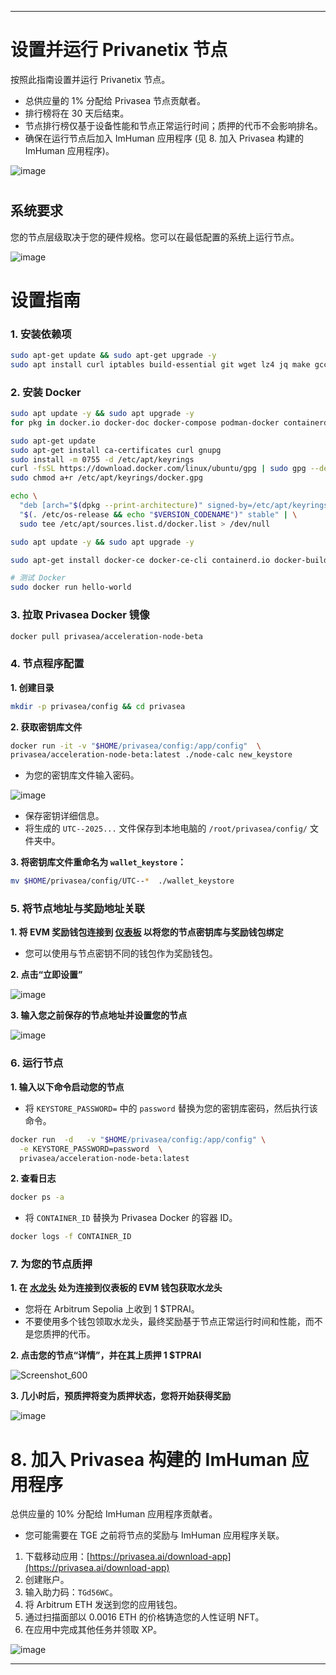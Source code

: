
---

# 设置并运行 Privanetix 节点
按照此指南设置并运行 Privanetix 节点。
* 总供应量的 1% 分配给 Privasea 节点贡献者。
* 排行榜将在 30 天后结束。
* 节点排行榜仅基于设备性能和节点正常运行时间；质押的代币不会影响排名。
* 确保在运行节点后加入 ImHuman 应用程序 (见 8. 加入 Privasea 构建的 ImHuman 应用程序)。

![image](https://github.com/user-attachments/assets/749bd88b-94bf-4cea-98b8-342a4e2124ab)

#

## 系统要求
您的节点层级取决于您的硬件规格。您可以在最低配置的系统上运行节点。

![image](https://github.com/user-attachments/assets/5dcf9fc7-bd82-44c5-a3cb-7a3b68cb07dd)

# 设置指南
### 1. 安装依赖项
```bash
sudo apt-get update && sudo apt-get upgrade -y
sudo apt install curl iptables build-essential git wget lz4 jq make gcc nano automake autoconf tmux htop nvme-cli libgbm1 pkg-config libssl-dev libleveldb-dev tar clang bsdmainutils ncdu unzip libleveldb-dev  -y
```

### 2. 安装 Docker
```bash
sudo apt update -y && sudo apt upgrade -y
for pkg in docker.io docker-doc docker-compose podman-docker containerd runc; do sudo apt-get remove $pkg; done

sudo apt-get update
sudo apt-get install ca-certificates curl gnupg
sudo install -m 0755 -d /etc/apt/keyrings
curl -fsSL https://download.docker.com/linux/ubuntu/gpg | sudo gpg --dearmor -o /etc/apt/keyrings/docker.gpg
sudo chmod a+r /etc/apt/keyrings/docker.gpg

echo \
  "deb [arch="$(dpkg --print-architecture)" signed-by=/etc/apt/keyrings/docker.gpg] https://download.docker.com/linux/ubuntu \
  "$(. /etc/os-release && echo "$VERSION_CODENAME")" stable" | \
  sudo tee /etc/apt/sources.list.d/docker.list > /dev/null

sudo apt update -y && sudo apt upgrade -y

sudo apt-get install docker-ce docker-ce-cli containerd.io docker-buildx-plugin docker-compose-plugin

# 测试 Docker
sudo docker run hello-world
```

### 3. 拉取 Privasea Docker 镜像
```bash
docker pull privasea/acceleration-node-beta
```

### 4. 节点程序配置
**1. 创建目录**
```bash
mkdir -p privasea/config && cd privasea
```

**2. 获取密钥库文件**
```bash
docker run -it -v "$HOME/privasea/config:/app/config"  \
privasea/acceleration-node-beta:latest ./node-calc new_keystore
```
* 为您的密钥库文件输入密码。

![image](https://github.com/user-attachments/assets/417187be-8d51-4cfc-b90f-1e4c1f5225e8)

* 保存密钥详细信息。
* 将生成的 `UTC--2025...` 文件保存到本地电脑的 `/root/privasea/config/` 文件夹中。

**3. 将密钥库文件重命名为 `wallet_keystore`：**
```bash
mv $HOME/privasea/config/UTC--*  ./wallet_keystore 
```

### 5. 将节点地址与奖励地址关联
**1. 将 EVM 奖励钱包连接到 [仪表板](https://deepsea-beta.privasea.ai/privanetixNode) 以将您的节点密钥库与奖励钱包绑定**
* 您可以使用与节点密钥不同的钱包作为奖励钱包。

**2. 点击“立即设置”**

![image](https://github.com/user-attachments/assets/727c834e-bbc4-47fd-acda-35795ce380b6)

**3. 输入您之前保存的节点地址并设置您的节点**

![image](https://github.com/user-attachments/assets/82885607-9e5f-4312-9580-3595d2eced3d)

### 6. 运行节点
**1. 输入以下命令启动您的节点**
* 将 `KEYSTORE_PASSWORD=` 中的 `password` 替换为您的密钥库密码，然后执行该命令。
```bash
docker run  -d   -v "$HOME/privasea/config:/app/config" \
  -e KEYSTORE_PASSWORD=password  \
  privasea/acceleration-node-beta:latest
```

**2. 查看日志**
```bash
docker ps -a
```
* 将 `CONTAINER_ID` 替换为 Privasea Docker 的容器 ID。
```bash
docker logs -f CONTAINER_ID
```

### 7. 为您的节点质押
**1. 在 [水龙头](https://deepsea-beta.privasea.ai/deepSeaFaucet) 处为连接到仪表板的 EVM 钱包获取水龙头**
* 您将在 Arbitrum Sepolia 上收到 1 $TPRAI。
* 不要使用多个钱包领取水龙头，最终奖励基于节点正常运行时间和性能，而不是您质押的代币。

**2. 点击您的节点“详情”，并在其上质押 1 $TPRAI**

![Screenshot_600](https://github.com/user-attachments/assets/8dea9953-99b7-4546-bbd8-1f1dff526215)

**3. 几小时后，预质押将变为质押状态，您将开始获得奖励**

![image](https://github.com/user-attachments/assets/5d73dd2d-3b3a-48fd-b428-5015dbaaaee8)

#

# 8. 加入 Privasea 构建的 ImHuman 应用程序
总供应量的 10% 分配给 ImHuman 应用程序贡献者。
* 您可能需要在 TGE 之前将节点的奖励与 ImHuman 应用程序关联。

1. 下载移动应用：[https://privasea.ai/download-app](https://privasea.ai/download-app)
2. 创建账户。
3. 输入助力码：`TGd56WC`。
4. 将 Arbitrum ETH 发送到您的应用钱包。
5. 通过扫描面部以 0.0016 ETH 的价格铸造您的人性证明 NFT。
6. 在应用中完成其他任务并领取 XP。

![image](https://github.com/user-attachments/assets/8ebe0f30-73e6-4423-ac53-5f47e18fc78c)

---
